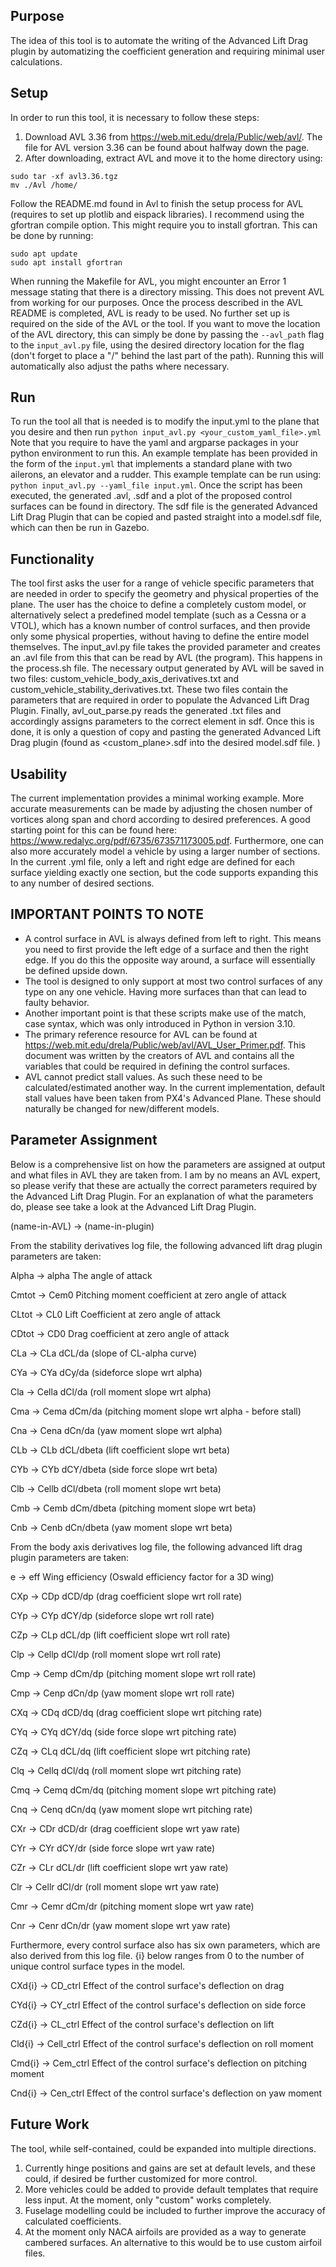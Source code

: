 ## Purpose

The idea of this tool is to automate the writing of the Advanced Lift Drag plugin by automatizing the coefficient generation and requiring minimal user calculations.

## Setup

In order to run this tool, it is necessary to follow these steps:

1. Download AVL 3.36 from <https://web.mit.edu/drela/Public/web/avl/>. The file for AVL version 3.36 can be found about halfway down the page.
2. After downloading, extract AVL and move it to the home directory using:

```shell
sudo tar -xf avl3.36.tgz
mv ./Avl /home/
```

Follow the README.md found in Avl to finish the setup process for AVL (requires to set up plotlib and eispack libraries). I recommend using the gfortran compile option. This might require you to install gfortran. This can be done by running:

```shell
sudo apt update
sudo apt install gfortran
```

When running the Makefile for AVL, you might encounter an Error 1 message stating that there is a directory missing. This does not prevent AVL from working for our purposes. Once the process described in the AVL README is completed, AVL is ready to be used. No further set up is required on the side of the AVL or the tool.
If you want to move the location of the AVL directory, this can simply be done by passing the `--avl_path` flag to the `input_avl.py` file, using the desired directory location for the flag (don't forget to place a "/" behind the last part of the path). Running this will automatically also adjust the paths where necessary.

## Run

To run the tool all that is needed is to modify the input.yml to the plane that you desire and then run `python input_avl.py <your_custom_yaml_file>.yml` Note that you require to have the yaml and argparse packages in your python environment to run this. An example template has been provided in the form of the `input.yml` that implements a standard plane with two ailerons, an elevator and a rudder. This example template can be run using: `python input_avl.py --yaml_file input.yml`.
Once the script has been executed, the generated .avl, .sdf and a plot of the proposed control surfaces can be found in <your-planes-name> directory. The sdf file is the generated Advanced Lift Drag Plugin that can be copied and pasted straight into a model.sdf file, which can then be run in Gazebo.

## Functionality

The tool first asks the user for a range of vehicle specific parameters that are needed in order to specify the geometry and physical properties of the plane. The user has the choice to define a completely custom model, or alternatively select a predefined model template (such as a Cessna or a VTOL), which has a known number of control surfaces, and then provide only some physical properties, without having to define the entire model themselves. The input_avl.py file takes the provided parameter and creates an .avl file from this that can be read by AVL (the program). This happens in the process.sh file. The necessary output generated by AVL will be saved in two files: custom_vehicle_body_axis_derivatives.txt and custom_vehicle_stability_derivatives.txt. These two files contain the parameters that are required in order to populate the Advanced Lift Drag Plugin. Finally, avl_out_parse.py reads the generated .txt files and accordingly assigns parameters to the correct element in sdf. Once this is done, it is only a question of copy and pasting the generated Advanced Lift Drag plugin (found as <custom_plane>.sdf into the desired model.sdf file. )


## Usability

The current implementation provides a minimal working example. More accurate measurements can be made by adjusting the chosen number of vortices along span and chord according to desired preferences. A good starting point for this can be found here: <https://www.redalyc.org/pdf/6735/673571173005.pdf>. Furthermore, one can also more accurately model a vehicle by using a larger number of sections. In the current .yml file, only a left and right edge are defined for each surface yielding exactly one section, but the code supports expanding this to any number of desired sections.

## IMPORTANT POINTS TO NOTE

- A control surface in AVL is always defined from left to right. This means you need to first provide the left edge of a surface and then the right edge. If you do this the opposite way around, a surface will essentially be defined upside down.
- The tool is designed to only support at most two control surfaces of any type on any one vehicle. Having more surfaces than that can lead to faulty behavior.
- Another important point is that these scripts make use of the match, case syntax, which was only introduced in Python in version 3.10.
- The primary reference resource for AVL can be found at <https://web.mit.edu/drela/Public/web/avl/AVL_User_Primer.pdf>. This document was written by the creators of AVL and contains all the variables that could be required in defining the control surfaces.
- AVL cannot predict stall values. As such these need to be calculated/estimated another way. In the current implementation, default stall values have been taken from PX4's Advanced Plane. These should naturally be changed for new/different models.

## Parameter Assignment

Below is a comprehensive list on how the parameters are assigned at output and what files in AVL they are taken from. I am by no means an AVL expert, so please verify that these are actually the correct parameters required by the Advanced Lift Drag Plugin. For an explanation of what the parameters do, please see take a look at the Advanced Lift Drag Plugin.

(name-in-AVL) -> (name-in-plugin)

From the stability derivatives log file, the following advanced lift drag plugin parameters are taken:

Alpha	-> alpha	The angle of attack

Cmtot	-> Cem0		Pitching moment coefficient at zero angle of attack

CLtot	-> CL0		Lift Coefficient at zero angle of attack

CDtot	-> CD0		Drag coefficient at zero angle of attack

CLa	-> CLa		dCL/da (slope of CL-alpha curve)

CYa	-> CYa		dCy/da (sideforce slope wrt alpha)

Cla	-> Cella	dCl/da (roll moment slope wrt alpha)

Cma	-> Cema		dCm/da (pitching moment slope wrt alpha - before stall)

Cna	-> Cena		dCn/da (yaw moment slope wrt alpha)

CLb	-> CLb		dCL/dbeta (lift coefficient slope wrt beta)

CYb	-> CYb		dCY/dbeta (side force slope wrt beta)

Clb	-> Cellb	dCl/dbeta (roll moment slope wrt beta)

Cmb	-> Cemb		dCm/dbeta (pitching moment slope wrt beta)

Cnb	-> Cenb		dCn/dbeta (yaw moment slope wrt beta)


From the body axis derivatives log file, the following advanced lift drag plugin parameters are taken:

e	-> eff		Wing efficiency (Oswald efficiency factor for a 3D wing)

CXp	-> CDp		dCD/dp (drag coefficient slope wrt roll rate)

CYp	-> CYp		dCY/dp (sideforce slope wrt roll rate)

CZp	-> CLp		dCL/dp (lift coefficient slope wrt roll rate)

Clp	-> Cellp	dCl/dp (roll moment slope wrt roll rate)

Cmp	-> Cemp		dCm/dp (pitching moment slope wrt roll rate)

Cmp	-> Cenp		dCn/dp (yaw moment slope wrt roll rate)

CXq	-> CDq		dCD/dq (drag coefficient slope wrt pitching rate)

CYq	-> CYq		dCY/dq (side force slope wrt pitching rate)

CZq	-> CLq		dCL/dq (lift coefficient slope wrt pitching rate)

Clq	-> Cellq	dCl/dq (roll moment slope wrt pitching rate)

Cmq	-> Cemq		dCm/dq (pitching moment slope wrt pitching rate)

Cnq	-> Cenq		dCn/dq (yaw moment slope wrt pitching rate)

CXr	-> CDr		dCD/dr (drag coefficient slope wrt yaw rate)

CYr	-> CYr		dCY/dr (side force slope wrt yaw rate)

CZr	-> CLr		dCL/dr (lift coefficient slope wrt yaw rate)

Clr	-> Cellr	dCl/dr (roll moment slope wrt yaw rate)

Cmr	-> Cemr		dCm/dr (pitching moment slope wrt yaw rate)

Cnr	-> Cenr		dCn/dr (yaw moment slope wrt yaw rate)


Furthermore, every control surface also has six own parameters, which are also derived from this log file. {i} below ranges from 0 to the number of unique control surface types in the model.

CXd{i}	-> CD_ctrl	Effect of the control surface's deflection on drag

CYd{i}	-> CY_ctrl	Effect of the control surface's deflection on side force

CZd{i}	-> CL_ctrl	Effect of the control surface's deflection on lift

Cld{i}	-> Cell_ctrl	Effect of the control surface's deflection on roll moment

Cmd{i}	-> Cem_ctrl	Effect of the control surface's deflection on pitching moment

Cnd{i}	-> Cen_ctrl	Effect of the control surface's deflection on yaw moment


## Future Work

The tool, while self-contained, could be expanded into multiple directions.

1. Currently hinge positions and gains are set at default levels, and these could, if desired be further customized for more control.
2. More vehicles could be added to provide default templates that require less input. At the moment, only "custom" works completely.
3. Fuselage modelling could be included to further improve the accuracy of calculated coefficients.
4. At the moment only NACA airfoils are provided as a way to generate cambered surfaces. An alternative to this would be to use custom airfoil files.
